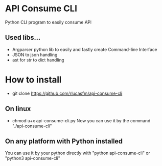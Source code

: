 # API Consume CLI
Python CLI program to easily consume API

## Used libs...
* Argparser python lib to easily and fastly create Command-line Interface
* JSON to json handling
* ast for str to dict handling

# How to install
- git clone https://github.com/rlucasfm/api-consume-cli

## On linux
- chmod u+x api-consume-cli.py
Now you can use it by the command "./api-consume-cli"

## On any platform with Python installed
You can use it by your python directly with "python api-consume-cli" or "python3 api-consume-cli"

